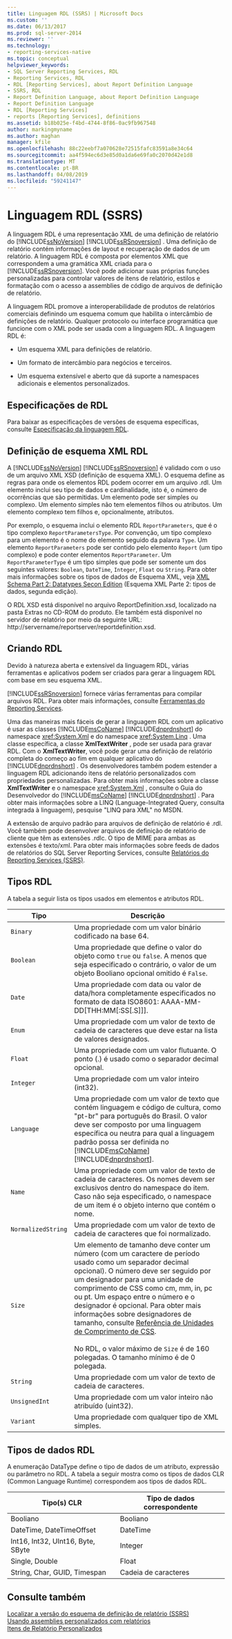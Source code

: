 ```yaml
---
title: Linguagem RDL (SSRS) | Microsoft Docs
ms.custom: ''
ms.date: 06/13/2017
ms.prod: sql-server-2014
ms.reviewer: ''
ms.technology:
- reporting-services-native
ms.topic: conceptual
helpviewer_keywords:
- SQL Server Reporting Services, RDL
- Reporting Services, RDL
- RDL [Reporting Services], about Report Definition Language
- SSRS, RDL
- Report Definition Language, about Report Definition Language
- Report Definition Language
- RDL [Reporting Services]
- reports [Reporting Services], definitions
ms.assetid: b18b025e-f4bd-4744-8f86-0ac9fb967548
author: markingmyname
ms.author: maghan
manager: kfile
ms.openlocfilehash: 88c22eebf7a070628e72515fafc83591a8e34c64
ms.sourcegitcommit: aa4f594ec6d3e85d0a1da6e69fa0c2070d42e1d8
ms.translationtype: MT
ms.contentlocale: pt-BR
ms.lasthandoff: 04/08/2019
ms.locfileid: "59241147"
---
```

# <a name="report-definition-language-ssrs"></a>Linguagem RDL (SSRS)
  A linguagem RDL é uma representação XML de uma definição de relatório do [!INCLUDE[ssNoVersion](../../includes/ssnoversion-md.md)] [!INCLUDE[ssRSnoversion](../../includes/ssrsnoversion-md.md)] . Uma definição de relatório contém informações de layout e recuperação de dados de um relatório. A linguagem RDL é composta por elementos XML que correspondem a uma gramática XML criada para o [!INCLUDE[ssRSnoversion](../../includes/ssrsnoversion-md.md)]. Você pode adicionar suas próprias funções personalizadas para controlar valores de itens de relatório, estilos e formatação com o acesso a assemblies de código de arquivos de definição de relatório.  
  
 A linguagem RDL promove a interoperabilidade de produtos de relatórios comerciais definindo um esquema comum que habilita o intercâmbio de definições de relatório. Qualquer protocolo ou interface programática que funcione com o XML pode ser usada com a linguagem RDL. A linguagem RDL é:  
  
-   Um esquema XML para definições de relatório.  
  
-   Um formato de intercâmbio para negócios e terceiros.  
  
-   Um esquema extensível e aberto que dá suporte a namespaces adicionais e elementos personalizados.  
  
##  <a name="bkmk_RDL_Specifications"></a> Especificações de RDL  
 Para baixar as especificações de versões de esquema específicas, consulte [Especificação da linguagem RDL](https://go.microsoft.com/fwlink/?linkid=116865).  
  
##  <a name="bkmk_RDL_XML_Schema_Definition"></a> Definição de esquema XML RDL  
 A [!INCLUDE[ssNoVersion](../../includes/ssnoversion-md.md)] [!INCLUDE[ssRSnoversion](../../includes/ssrsnoversion-md.md)] é validado com o uso de um arquivo XML XSD (definição de esquema XML). O esquema define as regras para onde os elementos RDL podem ocorrer em um arquivo .rdl. Um elemento inclui seu tipo de dados e cardinalidade, isto é, o número de ocorrências que são permitidas. Um elemento pode ser simples ou complexo. Um elemento simples não tem elementos filhos ou atributos. Um elemento complexo tem filhos e, opcionalmente, atributos.  
  
 Por exemplo, o esquema inclui o elemento RDL `ReportParameters`, que é o tipo complexo `ReportParametersType`. Por convenção, um tipo complexo para um elemento é o nome do elemento seguido da palavra `Type`. Um elemento `ReportParameters` pode ser contido pelo elemento `Report` (um tipo complexo) e pode conter elementos `ReportParameter`. Um `ReportParameterType` é um tipo simples que pode ser somente um dos seguintes valores: `Boolean`, `DateTime`, `Integer`, `Float` ou `String`. Para obter mais informações sobre os tipos de dados de Esquema XML, veja [XML Schema Part 2: Datatypes Secon Edition](https://go.microsoft.com/fwlink/?linkid=4871) (Esquema XML Parte 2: tipos de dados, segunda edição).  
  
 O RDL XSD está disponível no arquivo ReportDefinition.xsd, localizado na pasta Extras no CD-ROM do produto. Ele também está disponível no servidor de relatório por meio da seguinte URL: http://servername/reportserver/reportdefinition.xsd.  
  
##  <a name="bkmk_Creating_RDL"></a> Criando RDL  
 Devido à natureza aberta e extensível da linguagem RDL, várias ferramentas e aplicativos podem ser criados para gerar a linguagem RDL com base em seu esquema XML.  
  
 [!INCLUDE[ssRSnoversion](../../includes/ssrsnoversion-md.md)] fornece várias ferramentas para compilar arquivos RDL. Para obter mais informações, consulte [Ferramentas do Reporting Services](../tools/reporting-services-tools.md).  
  
 Uma das maneiras mais fáceis de gerar a linguagem RDL com um aplicativo é usar as classes [!INCLUDE[msCoName](../../includes/msconame-md.md)] [!INCLUDE[dnprdnshort](../../includes/dnprdnshort-md.md)] do namespace <xref:System.Xml> e do namespace <xref:System.Linq> . Uma classe específica, a classe **XmlTextWriter** , pode ser usada para gravar RDL. Com o **XmlTextWriter**, você pode gerar uma definição de relatório completa do começo ao fim em qualquer aplicativo do [!INCLUDE[dnprdnshort](../../includes/dnprdnshort-md.md)] . Os desenvolvedores também podem estender a linguagem RDL adicionando itens de relatório personalizados com propriedades personalizadas. Para obter mais informações sobre a classe **XmlTextWriter** e o namespace <xref:System.Xml> , consulte o Guia do Desenvolvedor do [!INCLUDE[msCoName](../../includes/msconame-md.md)] [!INCLUDE[dnprdnshort](../../includes/dnprdnshort-md.md)] . Para obter mais informações sobre a LINQ (Language-Integrated Query, consulta integrada à linguagem), pesquise "LINQ para XML" no MSDN.  
  
 A extensão de arquivo padrão para arquivos de definição de relatório é .rdl. Você também pode desenvolver arquivos de definição de relatório de cliente que têm as extensões .rdlc. O tipo de MIME para ambas as extensões é texto/xml. Para obter mais informações sobre feeds de dados de relatórios do SQL Server Reporting Services, consulte [Relatórios do Reporting Services &#40;SSRS&#41;](reporting-services-reports-ssrs.md).  
  
##  <a name="bkmk_RDL_Types"></a> Tipos RDL  
 A tabela a seguir lista os tipos usados em elementos e atributos RDL.  
  
|Tipo|Descrição|  
|----------|-----------------|  
|`Binary`|Uma propriedade com um valor binário codificado na base 64.|  
|`Boolean`|Uma propriedade que define o valor do objeto como `true` ou `false`. A menos que seja especificado o contrário, o valor de um objeto Booliano opcional omitido é `False`.|  
|`Date`|Uma propriedade com data ou valor de data/hora completamente especificados no formato de data ISO8601: AAAA-MM-DD[THH:MM[:SS[.S]]].|  
|`Enum`|Uma propriedade com um valor de texto de cadeia de caracteres que deve estar na lista de valores designados.|  
|`Float`|Uma propriedade com um valor flutuante. O ponto (.) é usado como o separador decimal opcional.|  
|`Integer`|Uma propriedade com um valor inteiro (int32).|  
|`Language`|Uma propriedade com um valor de texto que contém linguagem e código de cultura, como "pt-br" para português do Brasil. O valor deve ser composto por uma linguagem específica ou neutra para qual a linguagem padrão possa ser definida no [!INCLUDE[msCoName](../../includes/msconame-md.md)] [!INCLUDE[dnprdnshort](../../includes/dnprdnshort-md.md)].|  
|`Name`|Uma propriedade com um valor de texto de cadeia de caracteres. Os nomes devem ser exclusivos dentro do namespace do item. Caso não seja especificado, o namespace de um item é o objeto interno que contém o nome.|  
|`NormalizedString`|Uma propriedade com um valor de texto de cadeia de caracteres que foi normalizado.|  
|`Size`|Um elemento de tamanho deve conter um número (com um caractere de período usado como um separador decimal opcional). O número deve ser seguido por um designador para uma unidade de comprimento de CSS como cm, mm, in, pc ou pt. Um espaço entre o número e o designador é opcional. Para obter mais informações sobre designadores de tamanho, consulte [Referência de Unidades de Comprimento de CSS](https://www.w3schools.com/CSSref/css_units.asp).<br /><br /> No RDL, o valor máximo de `Size` é de 160 polegadas. O tamanho mínimo é de 0 polegada.|  
|`String`|Uma propriedade com um valor de texto de cadeia de caracteres.|  
|`UnsignedInt`|Uma propriedade com um valor inteiro não atribuído (uint32).|  
|`Variant`|Uma propriedade com qualquer tipo de XML simples.|  
  
##  <a name="bkmk_RDL_Data_Types"></a> Tipos de dados RDL  
 A enumeração DataType define o tipo de dados de um atributo, expressão ou parâmetro no RDL. A tabela a seguir mostra como os tipos de dados CLR (Common Language Runtime) correspondem aos tipos de dados RDL.  
  
|**Tipo(s) CLR**|**Tipo de dados correspondente**|  
|-----------------------|---------------------------------|  
|Booliano|Booliano|  
|DateTime, DateTimeOffset|DateTime|  
|Int16, Int32, UInt16, Byte, SByte|Integer|  
|Single, Double|Float|  
|String, Char, GUID, Timespan|Cadeia de caracteres|  
  
## <a name="see-also"></a>Consulte também  
 [Localizar a versão do esquema de definição de relatório &#40;SSRS&#41;](find-the-report-definition-schema-version-ssrs.md)   
 [Usando assemblies personalizados com relatórios](../custom-assemblies/using-custom-assemblies-with-reports.md)   
 [Itens de Relatório Personalizados](../custom-report-items/custom-report-items.md)  
  
  

